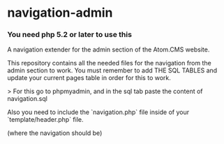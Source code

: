 # navigation-admin
<h3>You need php 5.2 or later to use this</h3>
<p>A navigation extender for the admin section of the Atom.CMS website.</p>

<p>This repository contains all the needed files for the navigation from the admin section to work. You must remember to add THE SQL TABLES and update your current pages table in order for this to work.</p>
> For this go to phpmyadmin, and in the sql tab paste the content of navigation.sql

<p>Also you need to include the `navigation.php` file inside of your `template/header.php` file.</p>
<p>(where the navigation should be)</p>

